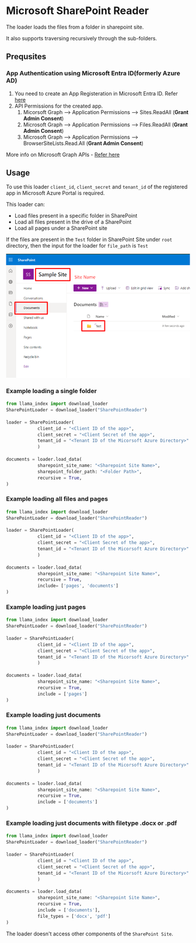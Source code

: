 # Microsoft SharePoint Reader

The loader loads the files from a folder in sharepoint site.

It also supports traversing recursively through the sub-folders.

## Prequsites

### App Authentication using Microsoft Entra ID(formerly Azure AD)

1. You need to create an App Registeration in Microsoft Entra ID. Refer [here](https://learn.microsoft.com/en-us/azure/healthcare-apis/register-application)
2. API Permissions for the created app.
   1. Micorsoft Graph --> Application Permissions --> Sites.ReadAll (**Grant Admin Consent**)
   2. Microsoft Graph --> Application Permissions --> Files.ReadAll (**Grant Admin Consent**)
   3. Microsoft Graph --> Application Permissions --> BrowserSiteLists.Read.All (**Grant Admin Consent**)

More info on Microsoft Graph APIs - [Refer here](https://learn.microsoft.com/en-us/graph/permissions-reference)

## Usage

To use this loader `client_id`, `client_secret` and `tenant_id` of the registered app in Microsoft Azure Portal is required.

This loader can:
- Load files present in a specific folder in SharePoint
- Load all files present in the drive of a SharePoint
- Load all pages under a SharePoint site


If the files are present in the `Test` folder in SharePoint Site under `root` directory, then the input for the loader for  `file_path` is `Test`

![FilePath](file_path_info.png)

### Example loading a single folder
```python
from llama_index import download_loader 
SharePointLoader = download_loader("SharePointReader")

loader = SharePointLoader(
            client_id = "<Client ID of the app>",
            client_secret = "<Client Secret of the app>",
            tenant_id = "<Tenant ID of the Micorsoft Azure Directory>"
            )

documents = loader.load_data(
            sharepoint_site_name: "<Sharepoint Site Name>",
            sharepoint_folder_path: "<Folder Path>",
            recursive = True,
)
```

### Example loading all files and pages
```python
from llama_index import download_loader 
SharePointLoader = download_loader("SharePointReader")

loader = SharePointLoader(
            client_id = "<Client ID of the app>",
            client_secret = "<Client Secret of the app>",
            tenant_id = "<Tenant ID of the Micorsoft Azure Directory>"
            )

documents = loader.load_data(
            sharepoint_site_name: "<Sharepoint Site Name>",
            recursive = True,
            include= ['pages', 'documents']
)
```

### Example loading just pages
```python
from llama_index import download_loader 
SharePointLoader = download_loader("SharePointReader")

loader = SharePointLoader(
            client_id = "<Client ID of the app>",
            client_secret = "<Client Secret of the app>",
            tenant_id = "<Tenant ID of the Micorsoft Azure Directory>"
            )

documents = loader.load_data(
            sharepoint_site_name: "<Sharepoint Site Name>",
            recursive = True,
            include = ['pages']
)
```

### Example loading just documents
```python
from llama_index import download_loader 
SharePointLoader = download_loader("SharePointReader")

loader = SharePointLoader(
            client_id = "<Client ID of the app>",
            client_secret = "<Client Secret of the app>",
            tenant_id = "<Tenant ID of the Micorsoft Azure Directory>"
            )

documents = loader.load_data(
            sharepoint_site_name: "<Sharepoint Site Name>",
            recursive = True,
            include = ['documents']
)
```

### Example loading just documents with filetype .docx or .pdf
```python
from llama_index import download_loader 
SharePointLoader = download_loader("SharePointReader")

loader = SharePointLoader(
            client_id = "<Client ID of the app>",
            client_secret = "<Client Secret of the app>",
            tenant_id = "<Tenant ID of the Micorsoft Azure Directory>"
            )

documents = loader.load_data(
            sharepoint_site_name: "<Sharepoint Site Name>",
            recursive = True,
            include = ['documents'],
            file_types = ['docx', 'pdf']
)
```

The loader doesn't access other components of the `SharePoint Site`.

